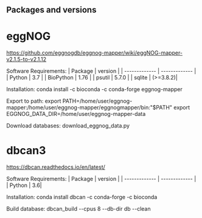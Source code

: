 ## Packages and versions
# eggNOG
https://github.com/eggnogdb/eggnog-mapper/wiki/eggNOG-mapper-v2.1.5-to-v2.1.12

Software Requirements:
| Package | version |
| ------------- | ------------- |
| Python | 3.7 | 
| BioPython | 1.76 | 
| psutil | 5.7.0 | 
| sqlite | (>=3.8.2)| 

Installation:
conda install -c bioconda -c conda-forge eggnog-mapper

Export to path:
export PATH=/home/user/eggnog-mapper:/home/user/eggnog-mapper/eggnogmapper/bin:"$PATH"
export EGGNOG_DATA_DIR=/home/user/eggnog-mapper-data

Download databases: download_eggnog_data.py 

# dbcan3
https://dbcan.readthedocs.io/en/latest/

Software Requirements:
| Package | version |
| ------------- | ------------- |
| Python | 3.6|

Installation:
conda install dbcan -c conda-forge -c bioconda

Build database:
dbcan_build --cpus 8 --db-dir db --clean
